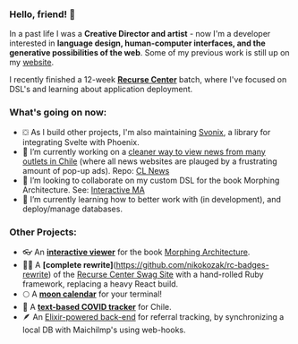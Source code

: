 ### Hello, friend! 👋

In a past life I was a **Creative Director and artist** - now I'm a developer interested in **language design, human-computer interfaces, and the generative possibilities of the web**. Some of my previous work is still up on my [website](https://nkozak.com/).

I recently finished a 12-week **[Recurse Center](https://www.recurse.com/)** batch, where I've focused on DSL's and learning about application deployment.

### What's going on now:

- ⛋ As I build other projects, I'm also maintaining [Svonix](https://github.com/nikokozak/svonix), a library for integrating Svelte with Phoenix.
- 🔭 I’m currently working on a [cleaner way to view news from many outlets in Chile](https://lectorchile.com/) (where all news websites are plauged by a frustrating amount of pop-up ads). Repo: [CL News](https://github.com/nikokozak/cl_news)
- 👯 I’m looking to collaborate on my custom DSL for the book Morphing Architecture. See: [Interactive MA](https://morphing-architecture.onrender.com/)
- 🌱 I’m currently learning how to better work with (in development), and deploy/manage databases.

### Other Projects:

- 👓 An **[interactive viewer](https://github.com/nikokozak/shapes-for-architects)** for the book [Morphing Architecture](https://www.amazon.com/Morphing-Mathematical-Transformations-Architects-Designers/dp/1780674139/).
- ✍🏻 A **[complete rewrite]**(https://github.com/nikokozak/rc-badges-rewrite) of the [Recurse Center Swag Site](https://swag.recurse.com) with a hand-rolled Ruby framework, replacing a heavy React build.
- 🌕 A **[moon calendar](https://github.com/nikokozak/moon)** for your terminal!
- 🦠 A **[text-based COVID tracker](https://github.com/nikokozak/covidpoem)** for Chile.
- 🪶 An [Elixir-powered back-end](https://github.com/nikokozak/pluma_newsletter_api) for referral tracking, by synchronizing a local DB with Maichilmp's using web-hooks.
